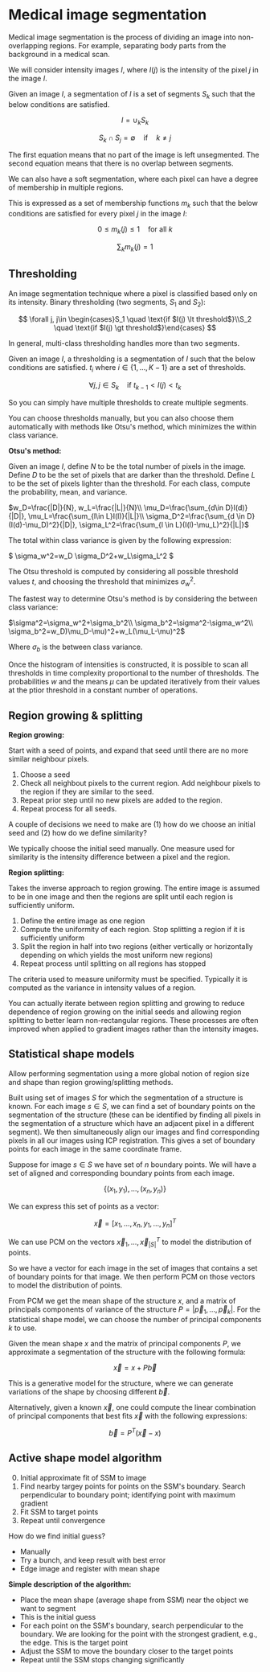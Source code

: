 # Medical image segmentation

Medical image segmentation is the process of dividing an image into non-overlapping regions. For example, separating body parts from the background in a medical scan.

We will consider intensity images $I$, where $I(j)$ is the intensity of the pixel $j$ in the image $I$.

Given an image $I$, a segmentation of $I$ is a set of segments $S_k$ such that the below conditions are satisfied.

$$
I=\cup_kS_k
$$

$$
S_k \cap S_j = \emptyset \quad \text{if} \quad k \neq j
$$

The first equation means that no part of the image is left unsegmented. The second equation means that there is no overlap between segments.

We can also have a soft segmentation, where each pixel can have a degree of membership in multiple regions.

This is expressed as a set of membership functions $m_k$ such that the below conditions are satisfied for every pixel $j$ in the image $I$:

$$
0 \leq m_k(j) \leq 1 \quad \text{for all $k$}
$$

$$
\sum_km_k(j)=1
$$

## Thresholding

An image segmentation technique where a pixel is classified based only on its intensity. Binary thresholding (two segments, $S_1$ and $S_2$):

$$
\forall j, j\in \begin{cases}S_1 \quad \text{if $I(j) \lt threshold$}\\S_2 \quad \text{if $I(j) \gt threshold$}\end{cases}
$$

In general, multi-class thresholding handles more than two segments.

Given an image $I$, a thresholding is a segmentation of $I$ such that the below conditions are satisfied. $t_i$ where $i \in \{1, \dots, K-1\}$ are a set of thresholds.

$$
\forall j, j \in S_k \quad \text{if $t_{k-1} \lt I(j) \lt t_k$}
$$

So you can simply have multiple thresholds to create multiple segments.

You can choose thresholds manually, but you can also choose them automatically with methods like Otsu's method, which minimizes the within class variance.

**Otsu's method:**

Given an image $I$, define $N$ to be the total number of pixels in the image. Define $D$ to be the set of pixels that are darker than the threshold. Define $L$ to be the set of pixels lighter than the threshold. For each class, compute the probability, mean, and variance.

$w_D=\frac{|D|}{N}, w_L=\frac{|L|}{N}\\
\mu_D=\frac{\sum_{d\in D}I(d)}{|D|}, \mu_L=\frac{\sum_{l\in L}I(l)}{|L|}\\
\sigma_D^2=\frac{\sum_{d \in D}(I(d)-\mu_D)^2}{|D|}, \sigma_L^2=\frac{\sum_{l \in L}(I(l)-\mu_L)^2}{|L|}$

The total within class variance is given by the following expression:

$
\sigma_w^2=w_D \sigma_D^2+w_L\sigma_L^2
$

The Otsu threshold is computed by considering all possible threshold values $t$, and choosing the threshold that minimizes $\sigma_w^2$.

The fastest way to determine Otsu's method is by considering the between class variance:

$\sigma^2=\sigma_w^2+\sigma_b^2\\
\sigma_b^2=\sigma^2-\sigma_w^2\\
\sigma_b^2=w_D)\mu_D-\mu)^2+w_L(\mu_L-\mu)^2$

Where $\sigma_b$ is the between class variance.

Once the histogram of intensities is constructed, it is possible to scan all thresholds in time complexity proportional to the number of thresholds. The probabilities $w$ and the means $\mu$ can be updated iteratively from their values at the ptior threshold in a constant number of operations.

## Region growing & splitting

**Region growing:**

Start with a seed of points, and expand that seed until there are no more similar neighbour pixels.

1. Choose a seed
2. Check all neighbout pixels to the current region. Add neighbour pixels to the region if they are similar to the seed.
3. Repeat prior step until no new pixels are added to the region.
4. Repeat process for all seeds.

A couple of decisions we need to make are (1) how do we choose an initial seed and (2) how do we define similarity?

We typically choose the initial seed manually. One measure used for similarity is the intensity difference between a pixel and the region.

**Region splitting:**

Takes the inverse approach to region growing. The entire image is assumed to be in one image and then the regions are split until each region is sufficiently uniform.

1. Define the entire image as one region
2. Compute the uniformity of each region. Stop splitting a region if it is sufficiently uniform
3. Split the region in half into two regions (either vertically or horizontally depending on which yields the most uniform new regions)
4. Repeat process until splitting on all regions has stopped

The criteria used to measure uniformity must be specified. Typically it is computed as the variance in intensity values of a region.

You can actually iterate between region splitting and growing to reduce dependence of region growing on the initial seeds and allowing region splitting to better learn non-rectangular regions. These processes are often improved when applied to gradient images rather than the intensity images.

## Statistical shape models

Allow performing segmentation using a more global notion of region size and shape than region growing/splitting methods.

Built using set of images $S$ for which the segmentation of a structure is known. For each image $s \in S$, we can find a set of boundary points on the segmentation of the structure (these can be identified by finding all pixels in the segmentation of a structure which have an adjacent pixel in a different segment). We then simultaneously align our images and find corresponding pixels in all our images using ICP registration. This gives a set of boundary points for each image in the same coordinate frame.

Suppose for image $s \in S$ we have set of $n$ boundary points. We will have a set of aligned and corresponding boundary points from each image.

$$
\{(x_1,y_1),\dots,(x_n,y_n)\}
$$

We can express this set of points as a vector:

$$
\vec{x}=[x_1,\dots,x_n,y_1,\dots,y_n]^T
$$

We can use PCM on the vectors $\vec{x}_1,\dots,\vec{x}_{|S|}^T$ to model the distribution of points.

So we have a vector for each image in the set of images that contains a set of boundary points for that image. We then perform PCM on those vectors to model the distribution of points.

From PCM we get the mean shape of the structure $x$, and a matrix of principals components of variance of the structure $P=|\vec{p}_1,\dots,\vec{p}_k|$. For the statistical shape model, we can choose the number of principal components $k$ to use.

Given the mean shape $x$ and the matrix of principal components $P$, we approximate a segmentation of the structure with the following formula:

$$
\vec{x}=x+P\vec{b}
$$

This is a generative model for the structure, where we can generate variations of the shape by choosing different $\vec{b}$.

Alternatively, given a known $\vec{x}$, one could compute the linear combination of principal components that best fits $\vec{x}$ with the following expressions:

$$
\vec{b}=P^T(\vec{x}-x)
$$

## Active shape model algorithm

0. Initial approximate fit of SSM to image
1. Find nearby targey points for points on the SSM's boundary. Search perpendicular to boundary point; identifying point with maximum gradient
2. Fit SSM to target points
3. Repeat until convergence

How do we find initial guess?

* Manually
* Try a bunch, and keep result with best error
* Edge image and register with mean shape

**Simple description of the algorithm:**

* Place the mean shape (average shape from SSM) near the object we want to segment
* This is the initial guess
* For each point on the SSM's boundary, search perpendicular to the boundary. We are looking for the point with the strongest gradient, e.g., the edge. This is the target point
* Adjust the SSM to move the boundary closer to the target points
* Repeat until the SSM stops changing significantly